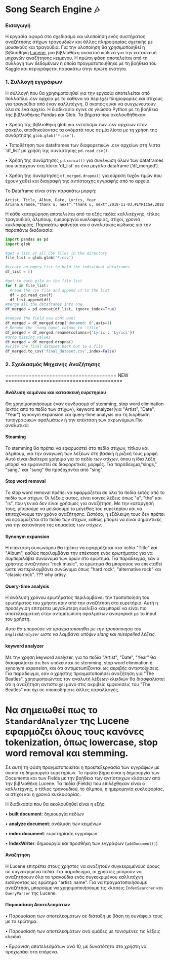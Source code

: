 # Song Search Engine :notes:

### Εισαγωγή

Η εργασία αφορά στο σχεδιασμό και υλοποίηση ενός συστήματος αναζήτησης στίχων τραγουδιών και άλλης πληροφορίας σχετικής με μουσικούς και τραγούδια. Για την υλοποίηση θα χρησιμοποιηθεί η βιβλιοθήκη [Lucene](https://lucene.apache.org/), μια βιβλιοθήκη ανοικτού κώδικα για την κατασκευή μηχανών αναζήτησης κειμένου.
Η πρώτη φάση αποτελείται από τη συλλογή των δεδομένων η οποία πραγματοποιήθηκε με τη βοήθεια του Kaggle και περιγράφεται παρακάτω στην πρώτη ενότητα.

### 1. Συλλογή εγγράφων

Η συλλογή που θα χρησιμοποιηθεί για την εργασία αποτελείται από πολλαπλά .csv αρχεία με το καθένα να περιέχει πληροφορίες και στίχους για τραγούδια από έναν καλλιτέχνη. Ο σκοπός είναι να συγχωνευτούν όλα σε ένα αρχείο. Η διαδικασία έγινε σε γλώσσα Python με τη βοήθεια της βιβλιοθήκης Pandas και Glob.
Τα βήματα που ακολουθήθηκαν:

   • Χρήση της βιβλιοθήκη glob για εντοπισμό των .csv αρχείων στον φάκελο, αποθηκεύοντας τα ονόματά τους σε μία λίστα με τη χρήση της συνάρτησης `glob.glob('*.csv’)`. 
   
   • Τοποθέτηση των dataframes των διαφορετικών .csv αρχείων στη λίστα ‘df_list’ με χρήση της συνάρτησης `pd.read_csv()`.
   
   • Χρήση της συνάρτησης `pd.concat()` για συνένωση όλων των dataframes που υπάρχουν στη λίστα ‘df_list’ σε ένα μεγάλο dataframe (‘df_merged’).
 
   • Χρήση της συνάρτησης `df_merged.dropna()` για εύρεση τυχόν τιμών που έχουν χαθεί και διαγραφή της αντίστοιχης εγγραφής από το αρχείο.

Το Dataframe είναι στην παρακάτω μορφή:

```
Artist, Title, Album, Date, Lyrics, Year
Ariana Grande,"thank u, next","thank u, next",2018-11-03,#LYRICS#,2018
```

Η κάθε καταχώρηση αποτελείται από τα εξής πεδία: καλλιτέχνης, τίτλος τραγουδιού, άλμπουμ, ημερομηνία κυκλοφορίας, στίχοι, χρονιά κυκλοφορίας.
Παρακάτω φαίνεται και ο αναλυτικός κώδικας για την παραπάνω διαδικασία:

```py
import pandas as pd     
import glob

#get a list of all CSV files in the directory  
file_list = glob.glob('*.csv')

#create an empty list to hold the individual dataframes    
df_list = []

#get to each gile in the file list           
for f in file_list:        
  #read the csv file and append it to the list  
  df = pd.read_csv(f)
  df_list.append(df)
#merge all the dataframes into one   
df_merged = pd.concat(df_list, ignore_index=True)

#remove the field you dont want
df_merged = df_merged.drop('Unnamed: 0',axis=1)
# Rename the 'song_name' column to 'title'
df_merged = df_merged.rename(columns={'Lyric': 'Lyrics'})
#drop missing values
df_merged = df_merged.dropna()
#write the final dataset back out to a file
df_merged.to_csv('final_dataset.csv',index=False)       
```


### 2. Σχεδιασμός Μηχανής Αναζήτησης

====================================== NEW ========================================

#### Ανάλυση κειμένου και κατασκευή ευρετηρίου

Θα χρησιμοποιήσουμε έναν συνδυασμό of stemming, stop word elimination (εκτός από το πεδίο των στίχων),  keyword analyzer(για "Artist", "Date", "Year")  synonym expansion και  query-time analysis για τη διόρθωση τυπογραφικών σφαλμάτων ή την επέκταση των ακρωνύμιων.Πιο αναλυτικά:

#### Steaming

Το stemming θα πρέπει να εφαρμοστεί στα πεδία στίχων, τίτλου και άλμπουμ, για την αναγωγή των λέξεων στη βασική ή ριζική τους μορφή. Αυτό είναι ιδιαίτερα χρήσιμο για το πεδίο των στίχων, όπου η ίδια λέξη μπορεί να εμφανιστεί σε διαφορετικές μορφές. Για παράδειγμα,"sings," "sang," και "sung" θα προέρχονται από "sing".

#### Stop word removal

Το stop word removal πρέπει να εφαρμόζεται σε όλα τα πεδία εκτός από το πεδίο των στίχων. Οι λέξεις αυτες, είναι κοινές λέξεις όπως "a", "the" και "is", που γενικά δεν είναι χρήσιμες για αναζήτηση. Με την κατάργησή τους, μπορούμε να μειώσουμε το μέγεθος του ευρετηρίου και να επιταχύνουμε τον χρόνο αναζήτησης. Ωστόσο, η εξάλειψη τους δεν πρέπει να εφαρμόζεται στο πεδίο των στίχων, καθώς μπορεί να είναι σημαντικές για την κατανόηση της σημασίας των στίχων.

#### Synonym expansion 

Η επέκταση συνωνύμου θα πρέπει να εφαρμόζεται στα πεδία "Title" και "Album", καθώς περιλαμβάνει την επέκταση ενός ερωτήματος για να συμπεριλάβει συνώνυμα των όρων στο ερώτημα. Για παράδειγμα, εάν ο χρήστης αναζητήσει "rock music", το ερώτημα θα μπορούσε να επεκταθεί ώστε να περιλαμβάνει συνώνυμα όπως "hard rock", "alternative rock" και "classic rock". ??? why artisy

####  Query-time analysis

Η ανάλυση χρόνου ερωτήματος περιλαμβάνει την τροποποίηση του ερωτήματος του χρήστη πριν από την αναζήτηση στο ευρετήριο. Αυτή η προσέγγιση επιτρέπει μεγαλύτερη ευελιξία και μπορεί να είναι πιο αποτελεσματική στην αντιμετώπιση σφαλμάτων αναφορικά με το input του χρήστη. 

*Αυτο θα μπορούσε να πραγματοποιηθει με την τροποποιηση του `EnglishAnalyzer` ωστε να λαμβάνει υπόψιν slang και misspelled λέξεις.*

####  keyword analyzer

Με την χρηση keyword analyzer, για τα πεδία "Artist", "Date", "Year"  θα διασφαλίστει ότι δεν υπόκεινται σε stemming, stop word elimination ή synonym expansion, και ότι αντιμετωπίζονται ως ακριβής αντιστοίχισεις. Για παράδειγμα, εάν ο χρήστης πραγματοποιήσει αναζήτηση για "The Beatles", χρησιμοποιώντας τον αναλυτή λέξεων-κλειδιών θα διασφαλιστεί ότι η αναζήτηση αντιστοιχεί μόνο στις ακριβείς εμφανίσεις του "The Beatles" και όχι σε οποιεσδήποτε άλλες παραλλαγές.


Να σημειωθεί πως το `StandardAnalyzer` της Lucene εφαρμόζει όλους τους κανόνες tokenization, όπως  lowercase, stop word removal και stemming.
======================================================================================

Σε αυτή τη φάση πραγματοποιείται η προεπεξεργασία των εγγράφων με σκοπό τη δημιουργία
ευρετηρίων. Το πρώτο βήμα είναι η δημιουργία των Documents και των Fields με την βοήθεια των
αντίστοιχων κλάσεων από την βιβλιοθήκη Lucene. Τα πεδία (Fields) που επιλέχθηκαν είναι ο
καλλιτέχνης, ο τίτλος τραγουδιού, το άλμπου, η ημερομηνία κυκλοφορίας, οι στίχοι και η χρονιά
κυκλοφορίας.

Η διαδικασία που θα ακολουθηθεί είναι η εξής:

• **built document**: δημιουργία πεδίων

• **analyze document**: ανάλυση των κειμένων

• **index document**: ευρετηρίαση εγγράφων

• **IndexWriter**: δημιουργία και προσθήκη των εγγράφων (`addDocument()`)

#### Αναζήτηση 

Η Lucene επιτρέπει στους χρήστες να αναζητούν συγκεκριμένους όρους σε συγκεκριμένα πεδία. Για
παράδειγμα, οι χρήστες μπορούν να αναζητήσουν όλα τα τραγούδια ενός συγκεκριμένου καλλιτέχνη
εισάγοντας ως ερώτημα "artist: name".
Για να πραγματοποιήσουμε αναζήτηση, μπορούμε να χρησιμοποιήσουμε τις κλάσεις `IndexSearcher` και
`QueryParser` της Lucene.

#### Παρουσίαση Αποτελεσμάτων

• Παρουσίαση των αποτελεσμάτων σε διάταξη με βάση τη συνάφειά τους με το ερώτημα.

• Παρουσίαση των αποτελεσμάτων ανά ομάδες με τονισμένες τις λέξεις κλειδιά

• Εμφάνιση αποτελεσμάτων ανά 10, με δυνατότητα στο χρήστη να προχωράει στα επόμενα.








